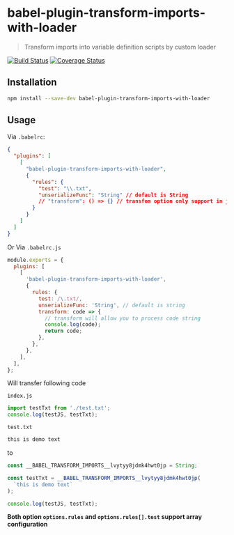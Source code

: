 # babel-plugin-transform-imports-with-loader

> Transform imports into variable definition scripts by custom loader

[![Build Status](https://travis-ci.org/JiyuShao/babel-plugin-transform-imports-with-loader.svg?branch=master)](https://travis-ci.org/JiyuShao/babel-plugin-transform-imports-with-loader) [![Coverage Status](https://coveralls.io/repos/github/JiyuShao/babel-plugin-transform-imports-with-loader/badge.svg?branch=master)](https://coveralls.io/github/JiyuShao/babel-plugin-transform-imports-with-loader?branch=master)

## Installation

```bash
npm install --save-dev babel-plugin-transform-imports-with-loader
```

## Usage

Via `.babelrc`:

```json
{
  "plugins": [
    [
      "babel-plugin-transform-imports-with-loader",
      {
        "rules": {
          "test": "\\.txt",
          "unserializeFunc": "String" // default is String
          // "transform": () => {} // transfom option only support in js
        }
      }
    ]
  ]
}
```

Or Via `.babelrc.js`

```js
module.exports = {
  plugins: [
    [
      'babel-plugin-transform-imports-with-loader',
      {
        rules: {
          test: /\.txt/,
          unserializeFunc: 'String', // default is string
          transform: code => {
            // transform will allow you to process code string
            console.log(code);
            return code;
          },
        },
      },
    ],
  ],
};
```

Will transfer following code

`index.js`

```js
import testTxt from './test.txt';
console.log(testJS, testTxt);
```

`test.txt`

```txt
this is demo text
```

to

```js
const __BABEL_TRANSFORM_IMPORTS__lvytyy8jdmk4hwt0jp = String;

const testTxt = __BABEL_TRANSFORM_IMPORTS__lvytyy8jdmk4hwt0jp(
  `this is demo text`
);

console.log(testJS, testTxt);
```

**Both option `options.rules` and `options.rules[].test` support array configuration**
